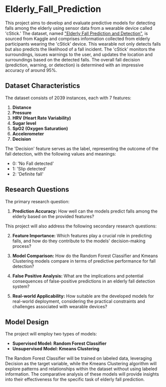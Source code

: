 # Elderly_Fall_Prediction

This project aims to develop and evaluate predictive models for detecting falls among the elderly using sensor data from a wearable device called 'cStick.' The dataset, named ["Elderly Fall Prediction and Detection"](https://www.kaggle.com/datasets/laavanya/elderly-fall-prediction-and-detection/data), is sourced from Kaggle and comprises information collected from elderly participants wearing the 'cStick' device. This wearable not only detects falls but also predicts the likelihood of a fall incident. The 'cStick' monitors the surroundings, issues warnings to the user, and updates the location and surroundings based on the detected falls. The overall fall decision (prediction, warning, or detection) is determined with an impressive accuracy of around 95%.

## Dataset Characteristics

The dataset consists of 2039 instances, each with 7 features:

1. **Distance**
2. **Pressure**
3. **HRV (Heart Rate Variability)**
4. **Sugar level**
5. **SpO2 (Oxygen Saturation)**
6. **Accelerometer**
7. **Decision**

The 'Decision' feature serves as the label, representing the outcome of the fall detection, with the following values and meanings:

- 0: 'No Fall detected'
- 1: 'Slip detected'
- 2: 'Definite fall'

## Research Questions

The primary research question:

1. **Prediction Accuracy:** How well can the models predict falls among the elderly based on the provided features?

This project will also address the following secondary research questions:

2. **Feature Importance:** Which features play a crucial role in predicting falls, and how do they contribute to the models' decision-making process?

3. **Model Comparison:** How do the Random Forest Classifier and Kmeans Clustering models compare in terms of predictive performance for fall detection?

4. **False Positive Analysis:** What are the implications and potential consequences of false-positive predictions in an elderly fall detection system?

5. **Real-world Applicability:** How suitable are the developed models for real-world deployment, considering the practical constraints and challenges associated with wearable devices?

## Model Design

The project will employ two types of models:

- **Supervised Model: Random Forest Classifier**
- **Unsupervised Model: Kmeans Clustering**

The Random Forest Classifier will be trained on labeled data, leveraging Decision as the target variable, while the Kmeans Clustering algorithm will explore patterns and relationships within the dataset without using labeled information. The comparative analysis of these models will provide insights into their effectiveness for the specific task of elderly fall prediction.
